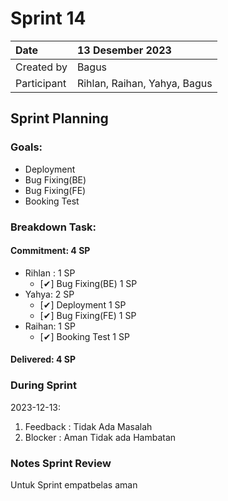 # Sprint 14

|Date|13 Desember 2023|
| :- | :- |
|Created by|Bagus|
|Participant|Rihlan, Raihan, Yahya, Bagus|
## Sprint Planning
### Goals:
- Deployment
- Bug Fixing(BE)
- Bug Fixing(FE)
- Booking Test


### Breakdown Task:
#### Commitment: 4 SP
- Rihlan : 1 SP
  - [✔]  Bug Fixing(BE) 1 SP
- Yahya: 2 SP
  - [✔] Deployment 1 SP
  - [✔] Bug Fixing(FE) 1 SP
- Raihan: 1 SP
  - [✔] Booking Test 1 SP
        
#### Delivered:	 4 SP
### During Sprint
2023-12-13:

1. Feedback : Tidak Ada Masalah
2. Blocker : Aman Tidak ada Hambatan
### Notes Sprint Review
Untuk Sprint empatbelas aman
